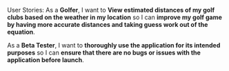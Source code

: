 User Stories:
As a **Golfer**, I want to **View estimated distances of my golf clubs based on the weather in my location** so I can **improve my golf game by having more accurate distances and taking guess work out of the equation**.

As a **Beta Tester**, I want to **thoroughly use the application for its intended purposes** so I can **ensure that there are no bugs or issues with the application before launch**.

